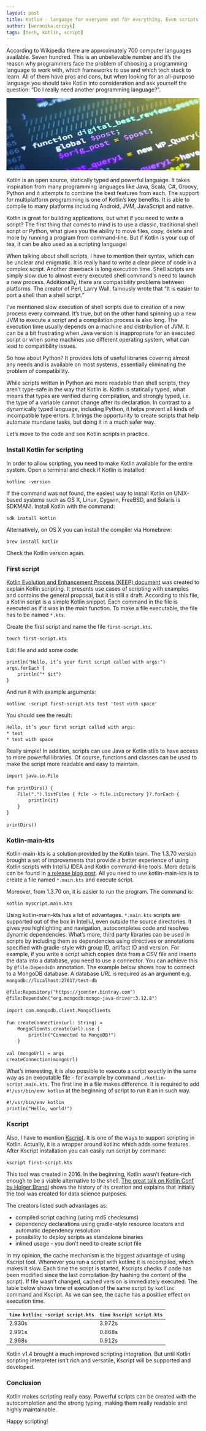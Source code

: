 ```yaml
---
layout: post
title: Kotlin - language for everyone and for everything. Even scripts.
author: [weronika.orczyk]
tags: [tech, kotlin, script]
---
```


According to Wikipedia there are approximately 700 computer languages available. Seven hundred.
This is an unbelievable number and it’s the reason why programmers face the problem of
choosing a programming language to work with, which frameworks to use and which tech stack to learn.
All of them have pros and cons, but when looking for an all-purpose language you should take Kotlin
into consideration and ask yourself the question: “Do I really need another programming language?”.

![scripting](/img/articles/2021-03-19-scripting.jpg)

Kotlin is an open source, statically typed and powerful language. It takes inspiration from many programming languages like Java,
Scala, C#, Groovy, Python and it attempts to combine the best features from each. The support for multiplatform programming
is one of Kotlin’s key benefits. It is able to compile to many platforms including Android, JVM, JavaScript and native.

Kotlin is great for building applications, but what if you need to write a script? The first thing that comes to mind is to use
a classic, traditional shell script or Python, what gives you the ability to move files, copy, delete and more by running
a program from command-line. But if Kotlin is your cup of tea, it can be also used as a scripting language!

When talking about shell scripts, I have to mention their syntax, which can be unclear and enigmatic. It is really hard to write
a clear piece of code in a complex script. Another drawback is long execution time. Shell scripts are simply slow due to almost
every executed shell command's need to launch a new process. Additionally, there are compatibility problems between platforms.
The creator of Perl, Larry Wall, famously wrote that “It is easier to port a shell than a shell script.”

I’ve mentioned slow execution of shell scripts due to creation of a new process every command. It’s true,
but on the other hand spinning up a new JVM to execute a script and a compilation process is also long. The execution time usually
depends on a machine and distribution of JVM. It can be a bit frustrating when Java version is inappropriate for an executed script
or when some machines use different operating system, what can lead to compatibility issues.

So how about Python? It provides lots of useful libraries covering almost any needs and is available on most systems,
essentially eliminating the problem of compatibility.

While scripts written in Python are more readable than shell scripts, they aren’t type-safe in the way that Kotlin
is. Kotlin is statically typed, what means that types are verified during compilation, and strongly typed, i.e.
the type of a variable cannot change after its declaration. In contrast to a dynamically typed language, including Python,
it helps prevent all kinds of incompatible type errors. It brings the opportunity to create scripts that help automate
mundane tasks, but doing it in a much safer way.

Let’s move to the code and see Kotlin scripts in practice.

### Install Kotlin for scripting
In order to allow scripting, you need to make Kotlin available for the entire system. Open a terminal and check if Kotlin is
installed:
```
kotlinc -version
```
If the command was not found, the easiest way to install Kotlin on UNIX-based systems such as OS X,
Linux, Cygwin, FreeBSD, and Solaris is SDKMAN!. Install Kotlin with the command:
```
sdk install kotlin
```

Alternatively, on OS X you can install the compiler via Homebrew:
```
brew install kotlin
```
Check the Kotlin version again.

### First script

[Kotlin Evolution and Enhancement Process (KEEP) document](https://github.com/Kotlin/KEEP/blob/master/proposals/scripting-support.md)
was created to explain Kotlin scripting. It presents use cases of scripting with examples and contains the general proposal,
but it is still a draft. According to this file, a Kotlin script is a simple Kotlin snippet. Each command in the file is
executed as if it was in the main function. To make a file executable, the file has to be named `*.kts`.

Create the first script and name the file `first-script.kts`.
```
touch first-script.kts
```
Edit file and add some code:
```
println("Hello, it’s your first script called with args:")
args.forEach {
    println("* $it")
}
```
And run it with example arguments:
```
kotlinc -script first-script.kts test 'test with space'
```
You should see the result:
```
Hello, it’s your first script called with args:
* test
* test with space
```
Really simple! In addition, scripts can use Java or Kotlin stlib to have access to more powerful libraries.
Of course, functions and classes can be used to make the script more readable and easy to maintain.

```
import java.io.File

fun printDirs() {
    File(".").listFiles { file -> file.isDirectory }?.forEach {
        println(it)
    }
}

printDirs()
```

### Kotlin-main-kts
Kotlin-main-kts is a solution provided by the Kotlin team. The 1.3.70 version brought a set of improvements that
provide a better experience of using Kotlin scripts with IntelliJ IDEA and Kotlin command-line tools.
More details can be found in [a release blog post](https://blog.jetbrains.com/kotlin/2020/03/kotlin-1-3-70-released/).
All you need to use kotlin-main-kts is to create a file named `*.main.kts` and execute script.

Moreover, from 1.3.70 on, it is easier to run the program. The command is:

```
kotlin myscript.main.kts
```

Using kotlin-main-kts has a lot of advantages. `*.main.kts` scripts are supported out of the box in IntelliJ,
even outside the source directories. It gives you highlighting and navigation, autocompletes code
and resolves dynamic dependencies. What’s more, third party libraries can be used in scripts by
including them as dependencies using directives or annotations specified with gradle-style with group ID,
artifact ID and version. For example, if you write a script which copies data from a CSV file and inserts the data
into a database, you need to use a connector. You can achieve this by `@file:DependsOn` annotation. The example below shows
how to connect to a MongoDB database. A database _URL_ is required as an argument e.g. `mongodb://localhost:27017/test-db`

```
@file:Repository("https://jcenter.bintray.com")
@file:DependsOn("org.mongodb:mongo-java-driver:3.12.8")

import com.mongodb.client.MongoClients

fun createConnection(url: String) =
    MongoClients.create(url).use {
        println("Connected to MongoDB!")
    }

val (mongoUrl) = args
createConnection(mongoUrl)
```

What’s interesting, it is also possible to execute a script exactly in the same way as an executable file - for example by
command `./kotlin-script.main.kts`. The first line in a file makes difference. It is required to add `#!/usr/bin/env kotlin`
at the beginning of script to run it an in such way.

```
#!/usr/bin/env kotlin
println("Hello, world!")
```


### Kscript

Also, I have to mention [Kscript](https://github.com/holgerbrandl/kscript). It is one of the ways to support scripting in
Kotlin. Actually, it is a wrapper around kotlinc which adds some features. After Kscript installation you can easily run
script by command:
```
kscript first-script.kts
```

This tool was created in 2016. In the beginning, Kotlin wasn’t feature-rich enough to be a viable alternative to the
shell. [The great talk on Kotlin Conf by Holger Brandl](https://www.youtube.com/watch?v=cOJPKhlRa8c) shows the
history of its creation and explains that initially the tool was created for data science purposes.

The creators listed such advantages as:
* compiled script caching (using md5 checksums)
* dependency declarations using gradle-style resource locators and automatic dependency resolution
* possibility to deploy scripts as standalone binaries
* inlined usage - you don’t need to create script file

In my opinion, the cache mechanism is the biggest advantage of using Kscript tool. Whenever you run a script with kotlinc
it is recompiled, which makes it slow. Each time the script is started, Kscripts checks if code has been modified since the last
compilation (by hashing the content of the script). If file wasn’t changed, cached version is immediately executed. The
table below shows time of execution of the same script by ```kotlinc``` command and Kscript. As we can see, the cache has a
positive effect on execution time.

| ```time kotlinc -script script.kts``` | ```time kscript script.kts``` |
|---------------------------------------|-------------------------------|
| 2.930s                                | 3.972s                        |
| 2.991s                                | 0.868s                        |
| 2.968s                                | 0.912s                        |


Kotlin v1.4 brought a much improved scripting integration. But until Kotlin scripting interpreter isn’t rich and
versatile, Kscript will be supported and developed.

### Conclusion
Kotlin makes scripting really easy. Powerful scripts can be created with the autocompletion and the strong typing,
making them really readable and highly maintainable.

Happy scripting!
